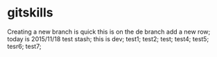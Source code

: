 # gitskills
Creating a new branch is quick
this is on the de branch
add a new row;
today is 2015/11/18
test stash;
this is dev;
test1;
test2;
test;
test4;
test5;
tesr6;
test7;
